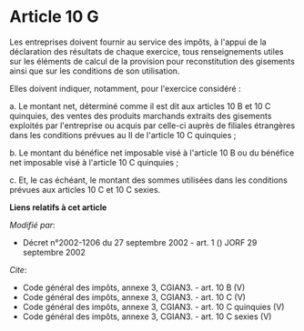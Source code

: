 # Article 10 G

Les entreprises doivent fournir au service des impôts, à l'appui de la déclaration des résultats de chaque exercice, tous
renseignements utiles sur les éléments de calcul de la provision pour reconstitution des gisements ainsi que sur les
conditions de son utilisation. 

Elles doivent indiquer, notamment, pour l'exercice considéré : 

a. Le montant net, déterminé comme il est dit aux articles 10 B et 10 C quinquies, des ventes des produits marchands extraits
des gisements exploités par l'entreprise ou acquis par celle-ci auprès de filiales étrangères dans les conditions prévues au
II de l'article 10 C quinquies ; 

b. Le montant du bénéfice net imposable visé à l'article 10 B ou du bénéfice net imposable visé à l'article 10 C quinquies ; 

c. Et, le cas échéant, le montant des sommes utilisées dans les conditions prévues aux articles 10 C et 10 C sexies.

**Liens relatifs à cet article**

_Modifié par_:

  - Décret n°2002-1206 du 27 septembre 2002 - art. 1 () JORF 29 septembre 2002

_Cite_:

  - Code général des impôts, annexe 3, CGIAN3. - art. 10 B (V)
  - Code général des impôts, annexe 3, CGIAN3. - art. 10 C (V)
  - Code général des impôts, annexe 3, CGIAN3. - art. 10 C quinquies (V)
  - Code général des impôts, annexe 3, CGIAN3. - art. 10 C sexies (V)
